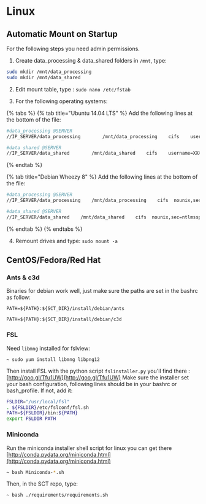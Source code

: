 # Linux

## **Automatic** M**ount on Startup**

For the following steps you need admin permissions.

1. Create data\_processing & data\_shared folders in `/mnt`, type:

```bash
sudo mkdir /mnt/data_processing
sudo mkdir /mnt/data_shared
```

2. Edit mount table, type : `sudo nano /etc/fstab`

3. For the following operating systems:

{% tabs %}
{% tab title="Ubuntu 14.04 LTS" %}
Add the following lines at the bottom of the file:

```bash
#data_processing @SERVER
//IP_SERVER/data_processing        /mnt/data_processing    cifs    username=XXX,password=XXX    0       0

#data_shared @SERVER
//IP_SERVER/data_shared        /mnt/data_shared    cifs    username=XXX,password=XXX    0       0
```
{% endtab %}

{% tab title="Debian Wheezy 8" %}
Add the following lines at the bottom of the file:

```bash
#data_processing @SERVER
//IP_SERVER/data_processing    /mnt/data_processing    cifs  nounix,sec=ntlmssp,user=XXX,password=XXX 0 0

#data_shared @SERVER
//IP_SERVER/data_shared    /mnt/data_shared    cifs  nounix,sec=ntlmssp,user=XXX,password=XXX 0 0
```
{% endtab %}
{% endtabs %}

4. Remount drives and type: `sudo mount -a`

## CentOS/Fedora/Red Hat

### Ants & c3d

Binaries for debian work well, just make sure the paths are set in the bashrc as follow:

```text
PATH=${PATH}:${SCT_DIR}/install/debian/ants

PATH=${PATH}:${SCT_DIR}/install/debian/c3d
```

### FSL

Need `libmng` installed for fslview:

```text
~ sudo yum install libmng libpng12
```

Then install FSL with the python script `fslinstaller.py` you'll find there : [http://goo.gl/Tfu1UW](http://goo.gl/Tfu1UW) Make sure the installer set your bash configuration, following lines should be in your bashrc or bash\_profile. If not, add it:

```bash
FSLDIR="/usr/local/fsl"
. ${FSLDIR}/etc/fslconf/fsl.sh
PATH=${FSLDIR}/bin:${PATH}
export FSLDIR PATH
```

### Miniconda

Run the miniconda installer shell script for linux you can get there [http://conda.pydata.org/miniconda.html](http://conda.pydata.org/miniconda.html)

```bash
~ bash Miniconda-*.sh
```

Then, in the SCT repo, type:

```text
~ bash ./requirements/requirements.sh
```

